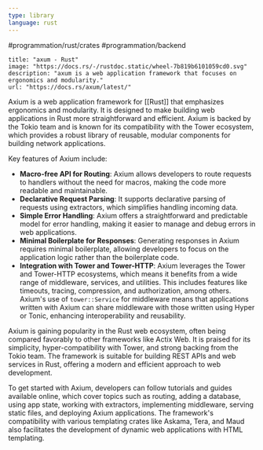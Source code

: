 ```yaml
---
type: library
language: rust
---
```

#programmation/rust/crates 
#programmation/backend 

```embed
title: "axum - Rust"
image: "https://docs.rs/-/rustdoc.static/wheel-7b819b6101059cd0.svg"
description: "axum is a web application framework that focuses on ergonomics and modularity."
url: "https://docs.rs/axum/latest/"
```

Axium is a web application framework for [[Rust]] that emphasizes ergonomics and modularity. It is designed to make building web applications in Rust more straightforward and efficient. Axium is backed by the Tokio team and is known for its compatibility with the Tower ecosystem, which provides a robust library of reusable, modular components for building network applications.

Key features of Axium include:

- **Macro-free API for Routing**: Axium allows developers to route requests to handlers without the need for macros, making the code more readable and maintainable.
- **Declarative Request Parsing**: It supports declarative parsing of requests using extractors, which simplifies handling incoming data.
- **Simple Error Handling**: Axium offers a straightforward and predictable model for error handling, making it easier to manage and debug errors in web applications.
- **Minimal Boilerplate for Responses**: Generating responses in Axium requires minimal boilerplate, allowing developers to focus on the application logic rather than the boilerplate code.
- **Integration with Tower and Tower-HTTP**: Axium leverages the Tower and Tower-HTTP ecosystems, which means it benefits from a wide range of middleware, services, and utilities. This includes features like timeouts, tracing, compression, and authorization, among others. Axium's use of `tower::Service` for middleware means that applications written with Axium can share middleware with those written using Hyper or Tonic, enhancing interoperability and reusability.

Axium is gaining popularity in the Rust web ecosystem, often being compared favorably to other frameworks like Actix Web. It is praised for its simplicity, hyper-compatibility with Tower, and strong backing from the Tokio team. The framework is suitable for building REST APIs and web services in Rust, offering a modern and efficient approach to web development.

To get started with Axium, developers can follow tutorials and guides available online, which cover topics such as routing, adding a database, using app state, working with extractors, implementing middleware, serving static files, and deploying Axium applications. The framework's compatibility with various templating crates like Askama, Tera, and Maud also facilitates the development of dynamic web applications with HTML templating.